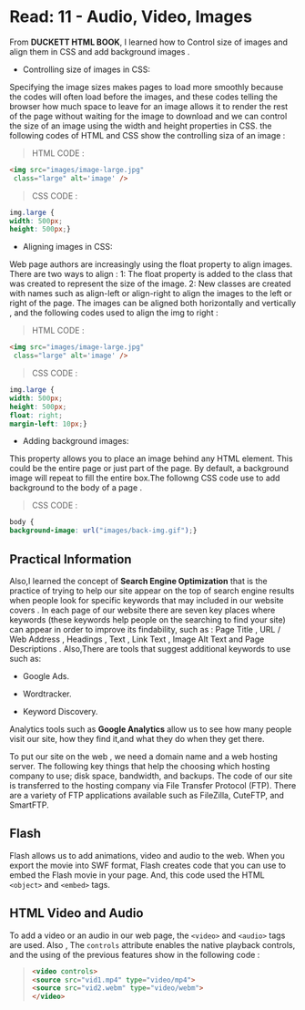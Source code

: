 # Read: 11 - Audio, Video, Images

From **DUCKETT HTML BOOK**, I learned how to Control size of images and align them in CSS and
add background images .

- Controlling size of images in CSS:

Specifying the image sizes makes pages to load more smoothly because the codes will often load before the images, and these codes telling the browser how much space to leave for an image allows it to render the rest of the page without waiting for the image to download and we can control the size of an image using the width and height properties in CSS. the following codes of HTML and CSS show the controlling siza of an image :

>HTML CODE :

```HTML
<img src="images/image-large.jpg"
 class="large" alt='image' />
```

>CSS CODE :

```CSS
img.large {
width: 500px;
height: 500px;}
```

- Aligning images in CSS:

Web page authors are increasingly using the float property to align images. There are two ways to align :
1: The float property is added to the class that was created to represent the size of the image.
2: New classes are created with names such as align-left or align-right to align the images to the left or right of the page.
The images can be aligned both horizontally and vertically , and the following codes used to align the img to right :

>HTML CODE :

```HTML
<img src="images/image-large.jpg"
 class="large" alt='image' />
```

>CSS CODE :

```CSS
img.large {
width: 500px;
height: 500px;
float: right;
margin-left: 10px;}
```

- Adding background images:

This property allows you to place an image behind any HTML element. This could be the entire page or just part of the page. By default, a background image will repeat to fill the entire box.The followng CSS code use to add background to the body of a page .

>CSS CODE :

```CSS
body {
background-image: url("images/back-img.gif");}
```

## Practical Information

Also,I learned the concept of **Search Engine Optimization** that is the practice of trying to help our site appear on the top of search engine results when people look for specific keywords that may included in our website covers . In each page of our website there are seven key places where keywords (these keywords help people on the searching to find your site) can appear in order to improve its findability, such as :
Page Title , URL / Web Address , Headings , Text , Link Text , Image Alt Text and Page Descriptions .
Also,There are tools that suggest additional keywords to use such as:

- Google Ads.

- Wordtracker.

- Keyword Discovery.

Analytics tools such as **Google Analytics** allow us to see how many people visit our site, how they find it,and what they do when they get there.

To put our site on the web , we need a domain name and a web hosting server. The following key things that help the choosing which hosting company to use; disk space, bandwidth, and backups. The code of our site is transferred to the hosting company via File Transfer Protocol (FTP). There are a variety of FTP applications available such as FileZilla, CuteFTP, and SmartFTP.

## Flash

Flash allows us to add animations, video and audio to the web. When you export the movie
into SWF format, Flash creates code that you can use to embed the Flash movie in your page.
And, this code used the HTML `<object>` and `<embed>` tags.

## HTML Video and Audio

To add a video or an audio in our web page, the `<video>` and `<audio>` tags are used. Also , The `controls` attribute enables the native playback controls, and the using of the previous features show in the following code :

> ```HTML
><video controls>
><source src="vid1.mp4" type="video/mp4">
><source src="vid2.webm" type="video/webm">
></video>
>```
